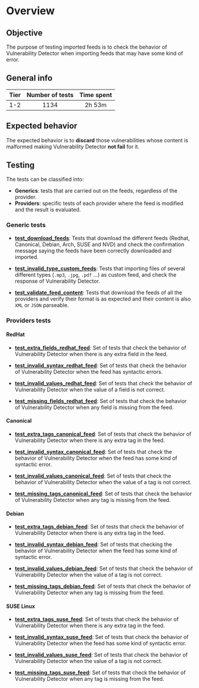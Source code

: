 # Overview

## Objective

The purpose of testing imported feeds is to check the behavior of Vulnerability Detector when importing feeds that may
have some kind of error.

## General info

|Tier | Number of tests | Time spent |
|:--:|:--:|:--:|
| 1-2 | 1134 | 2h 53m |

## Expected behavior

The expected behavior is to **discard** those vulnerabilities whose content is malformed making Vulnerability Detector
**not fail** for it.

## Testing

The tests can be classified into:

- **Generics**: tests that are carried out on the feeds, regardless of the provider.
- **Providers**: specific tests of each provider where the feed is modified and the result is evaluated.

### Generic tests

- **[test_download_feeds](test_feeds/generic/test_download_feeds.md#test-download-feeds)**: Tests that download
the different feeds (Redhat, Canonical, Debian, Arch, SUSE and NVD) and check the confirmation message saying the feeds have been
correctly downloaded and imported.

- **[test_invalid_type_custom_feeds](test_feeds/generic/test_invalid_type_custom_feeds.md#test-invalid-type-custom-feeds)**:
Tests that importing files of several different types (`.mp3`, `.jpg`, `.pdf` ...) as custom feed, and check the
response of Vulnerability Detector.

- **[test_validate_feed_content](test_feeds/generic/test_validate_feed_content.md#test-validate-feed-content)**:
Tests that download the feeds of all the providers and verify their format is as expected and their content is also
`XML` or `JSON` parseable.

### Providers tests

#### RedHat

- **[test_extra_fields_redhat_feed](test_feeds/redhat/test_extra_fields_redhat_feed.md#test-extra-fields-red-hat-feed)**:
Set of tests that check the behavior of Vulnerability Detector when there is any extra field in the feed.

- **[test_invalid_syntax_redhat_feed](test_feeds/redhat/test_invalid_syntax_redhat_feed.md#test-invalid-syntax-red-hat-feed)**:
Set of tests that check the behavior of Vulnerability Detector when the feed has syntactic errors.

- **[test_invalid_values_redhat_feed](test_feeds/redhat/test_invalid_values_redhat_feed.md#test-invalid-values-red-hat-feed)**:
Set of tests that check the behavior of Vulnerability Detector when the value of a field is not correct.

- **[test_missing_fields_redhat_feed](test_feeds/redhat/test_missing_fields_redhat_feed.md#test-missing-fields-red-hat-feed)**:
Set of tests that check the behavior of Vulnerability Detector when any field is missing from the feed.

#### Canonical

- **[test_extra_tags_canonical_feed](test_feeds/canonical/test_extra_tags_canonical_feed.md#test-extra-tags-canonical-feed)**:
Set of tests that check the behavior of Vulnerability Detector when there is any extra tag in the feed.

- **[test_invalid_syntax_canonical_feed](test_feeds/canonical/test_invalid_syntax_canonical_feed.md#test-invalid-syntax-canonical-feed)**:
Set of tests that check the behavior of Vulnerability Detector when the feed has some kind of syntactic error.

- **[test_invalid_values_canonical_feed](test_feeds/canonical/test_invalid_values_canonical_feed.md#test-invalid-values-canonical-feed)**:
Set of tests that check the behavior of Vulnerability Detector when the value of a tag is not correct.

- **[test_missing_tags_canonical_feed](test_feeds/canonical/test_missing_tags_canonical_feed.md#test-missing-tags-canonical-feed)**:
 Set of tests that check the behavior of Vulnerability Detector when any tag is missing from the feed.

#### Debian

- **[test_extra_tags_debian_feed](test_feeds/debian/test_extra_tags_debian_feed.md#test-extra-tags-debian-feed)**:
Set of tests that check the behavior of Vulnerability Detector when there is any extra tag in the feed.

- **[test_invalid_syntax_debian_feed](test_feeds/debian/test_invalid_syntax_debian_feed.md#test-invalid-syntax-debian-feed)**:
Set of tests that checking the behavior of Vulnerability Detector when the feed has some kind of syntactic error.

- **[test_invalid_values_debian_feed](test_feeds/debian/test_invalid_values_debian_feed.md#test-invalid-values-debian-feed)**:
Set of tests that check the behavior of Vulnerability Detector when the value of a tag is not correct.

- **[test_missing_tags_debian_feed](test_feeds/debian/test_missing_tags_debian_feed.md#test-missing-tags-debian-feed)**:
Set of tests that check the behavior of Vulnerability Detector when any tag is missing from the feed.

#### SUSE Linux

- **[test_extra_tags_suse_feed](test_feeds/suse/test_extra_tags_suse_feed.md#test-extra-tags-suse-feed)**:
Set of tests that check the behavior of Vulnerability Detector when there is any extra tag in the feed.

- **[test_invalid_syntax_suse_feed](test_feeds/suse/test_invalid_syntax_suse_feed.md#test-invalid-syntax-suse-feed)**:
Set of tests that check the behavior of Vulnerability Detector when the feed has some kind of syntactic error.

- **[test_invalid_values_suse_feed](test_feeds/suse/test_invalid_values_suse_feed.md#test-invalid-values-suse-feed)**:
Set of tests that check the behavior of Vulnerability Detector when the value of a tag is not correct.

- **[test_missing_tags_suse_feed](test_feeds/suse/test_missing_tags_suse_feed.md#test-missing-tags-suse-feed)**:
Set of tests that check the behavior of Vulnerability Detector when any tag is missing from the feed.
